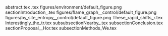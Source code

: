 abstract.tex
.tex
figures/environment/default_figure.png
sectionIntroduction_.tex
figures/flame_graph__control/default_figure.png
figures/by_site_entropy__control/default_figure.png
These_rapid_shifts_r.tex
Interestingly_the_tr.tex
subsubsectionNearby_.tex
subsectionConclusion.tex
sectionProposal__Hor.tex
subsectionMethods_We.tex

